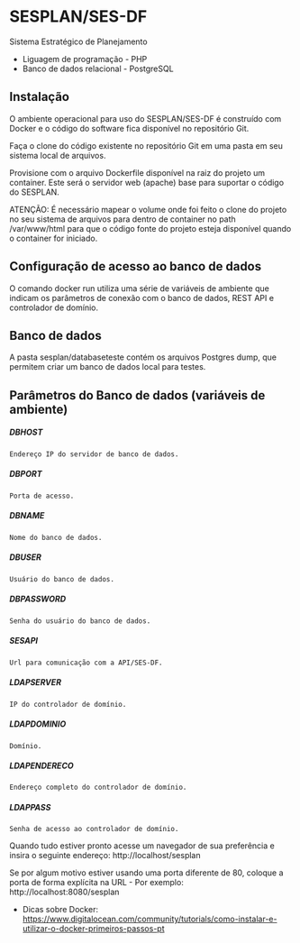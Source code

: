 # SESPLAN/SES-DF

Sistema Estratégico de Planejamento

+ Liguagem de programação - PHP
+ Banco de dados relacional - PostgreSQL

## Instalação

O ambiente operacional para uso do SESPLAN/SES-DF é construído com Docker e o código do software fica disponível no repositório Git.

Faça o clone do código existente no repositório Git em uma pasta em seu sistema local de arquivos.

Provisione com o arquivo Dockerfile disponível na raiz do projeto um container. Este será o servidor web (apache) base para suportar o código do SESPLAN.

ATENÇÃO: É necessário mapear o volume onde foi feito o clone do projeto no seu sistema de arquivos para dentro de container no path /var/www/html para que o código fonte do projeto esteja disponível quando o container for iniciado.

## Configuração de acesso ao banco de dados

O comando docker run utiliza uma série de variáveis de ambiente que indicam os parâmetros de conexão com o banco de dados, REST API e controlador de domínio.

## Banco de dados

A pasta sesplan/databaseteste contém os arquivos Postgres dump, que permitem criar um banco de dados local para testes.

## Parâmetros do Banco de dados (variáveis de ambiente)

##### DBHOST
	Endereço IP do servidor de banco de dados.
##### DBPORT
	Porta de acesso.	
##### DBNAME
	Nome do banco de dados.
##### DBUSER
	Usuário do banco de dados.
##### DBPASSWORD
	Senha do usuário do banco de dados.
##### SESAPI
	Url para comunicação com a API/SES-DF.
##### LDAPSERVER
	IP do controlador de domínio.
##### LDAPDOMINIO
	Domínio.
##### LDAPENDERECO
	Endereço completo do controlador de domínio.
##### LDAPPASS
	Senha de acesso ao controlador de domínio.


Quando tudo estiver pronto acesse um navegador de sua preferência e insira o seguinte endereço:
http://localhost/sesplan

Se por algum motivo estiver usando uma porta diferente de 80, coloque a porta de forma explícita na URL - Por exemplo:
http://localhost:8080/sesplan

+ Dicas sobre Docker: https://www.digitalocean.com/community/tutorials/como-instalar-e-utilizar-o-docker-primeiros-passos-pt
	
